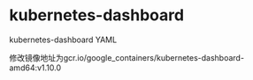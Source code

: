 # kubernetes-dashboard
kubernetes-dashboard YAML

修改镜像地址为gcr.io/google_containers/kubernetes-dashboard-amd64:v1.10.0
